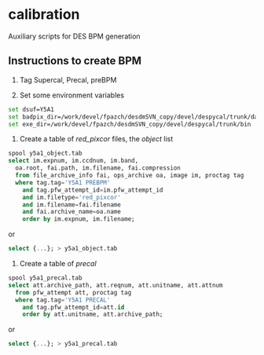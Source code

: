 # calibration
Auxiliary scripts for DES BPM generation

## Instructions to create BPM

1. Tag Supercal, Precal, preBPM

1. Set some environment variables
```bash
set dsuf=Y5A1
set badpix_dir=/work/devel/fpazch/desdmSVN_copy/devel/despycal/trunk/data
set exe_dir=/work/devel/fpazch/desdmSVN_copy/devel/despycal/trunk/bin
```

1. Create a table of *red_pixcor* files, the *object* list
```sql
spool y5a1_object.tab
select im.expnum, im.ccdnum, im.band,
  oa.root, fai.path, im.filename, fai.compression
  from file_archive_info fai, ops_archive oa, image im, proctag tag
  where tag.tag='Y5A1 PREBPM'
    and tag.pfw_attempt_id=im.pfw_attempt_id
    and im.filetype='red_pixcor'
    and im.filename=fai.filename
    and fai.archive_name=oa.name
    order by im.expnum, im.filename;
```
or
```sql
select {...}; > y5a1_object.tab
```
1. Create a table of *precal*
```sql
spool y5a1_precal.tab
select att.archive_path, att.reqnum, att.unitname, att.attnum
  from pfw_attempt att, proctag tag
  where tag.tag='Y5A1 PRECAL'
    and tag.pfw_attempt_id=att.id
    order by att.unitname, att.archive_path;
```
or
```sql
select {...}; > y5a1_precal.tab
```
